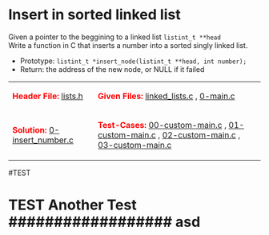 # Insert in sorted linked list #
Given a pointer to the beggining to a linked list `listint_t **head`\
Write a function in C that inserts a number into a sorted singly linked list.
- Prototype: `listint_t *insert_node(listint_t **head, int number);`
- Return: the address of the new node, or NULL if it failed


<style type="text/css" rel="stylesheet">
b { color: red; }
</style>
<table>

<tr>

<td>
<b>Header File:</b>
<a href="lists.h">lists.h</a>
</td>

<td>
<p>
<b>Given Files:</b>
<a href="linked_lists.c">linked_lists.c</a>
,
<a href="0-main.c">0-main.c</a>
</p>
</td>

</tr>

<tr>

<td>
<b>Solution:</b>
<a href="0-insert_number.c">0-insert_number.c</a>
</td>

<td>
<p>
<b>Test-Cases:</b>
<a href="00-custom-main.c">00-custom-main.c</a>
,
<a href="01-custom-main.c">01-custom-main.c</a>
,
<a href="02-custom-main.c">02-custom-main.c</a>
,
<a href="03-custom-main.c">03-custom-main.c</a>
</p>
</td>

</tr>

</table>

#TEST
# TEST Another Test ################## asd
